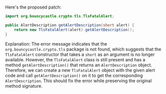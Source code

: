 Here's the proposed patch:
```java
import org.bouncycastle.crypto.tls.TlsFatalAlert;

public AlertDescription getAlertDescription(short alert) {
    return new TlsFatalAlert(alert).getAlertDescription();
}
```
Explanation:
The error message indicates that the `org.bouncycastle.crypto.tls` package is not found, which suggests that the `TlsFatalAlert` constructor that takes a `short` as an argument is no longer available. However, the `TlsFatalAlert` class is still present and has a method `getAlertDescription()` that returns an `AlertDescription` object. Therefore, we can create a new `TlsFatalAlert` object with the given alert code and call `getAlertDescription()` on it to get the corresponding `AlertDescription`. This should fix the error while preserving the original method signature.